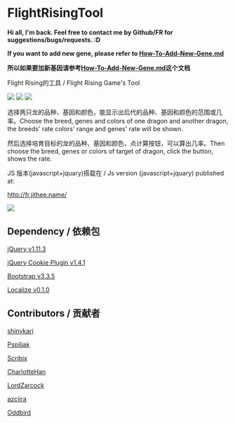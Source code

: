 # FlightRisingTool
**Hi all, I'm back. Feel free to contact me by Github/FR for suggestions/bugs/requests. :D**

**If you want to add new gene, please refer to [How-To-Add-New-Gene.md](How-To-Add-New-Gene.md)**

**所以如果要加新基因请参考[How-To-Add-New-Gene.md](How-To-Add-New-Gene.md)这个文档**

Flight Rising的工具 / Flight Rising Game's Tool

![](http://fr.jithee.name/img/BlueCP.png)
![](http://fr.jithee.name/img/TundraCP.png)
![](http://fr.jithee.name/img/SliverCP.png)

选择两只龙的品种、基因和颜色，能显示出后代的品种、基因和颜色的范围或几率。Choose the breed, genes and colors of one dragon and another dragon, the breeds' rate colors' range and genes' rate will be shown.

然后选择培育目标的龙的品种、基因和颜色，点计算按钮，可以算出几率。Then choose the breed, genes or colors of target of dragon, click the button, shows the rate.

JS 版本(javascript+jquary)搭载在 / Js version (javascript+jquary) published at: 

http://fr.jithee.name/

![](http://fr.jithee.name/img/Rate.PNG)

## Dependency / 依赖包

[jQuery v1.11.3](https://github.com/jquery/jquery)

[jQuery Cookie Plugin v1.4.1](https://github.com/carhartl/jquery-cookie)

[Bootstrap v3.3.5](https://github.com/twbs/bootstrap)

[Localize v0.1.0](https://github.com/coderifous/jquery-localize)

## Contributors / 贡献者

[shinykari](https://github.com/shinykari)

[Pspiljak](https://github.com/Pspiljak)

[Scribix](https://github.com/Scribix)

[CharlotteHan](https://github.com/CharlotteHan)

[LordZarcock](https://github.com/LordZarcock)

[azciira](https://github.com/azciira)

[Oddbird](https://github.com/Oddlybird)

